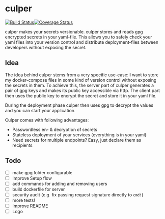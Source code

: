 # culper
[![Build Status](https://travis-ci.org/maexrakete/culper.svg?branch=master)](https://travis-ci.org/maexrakete/culper)[![Coverage Status](https://coveralls.io/repos/github/maexrakete/culper/badge.svg?branch=master)](https://coveralls.io/github/maexrakete/culper?branch=master)

culper makes your secrets versionable. culper stores and reads gpg encrypted secrets in your yaml-file. This allows you to safely check your yaml files into your version control and distribute deployment-files between developers without exposing the secret.

## Idea

The idea behind culper stems from a very specific use-case: I want to store my docker-compose files in some kind of version control without exposing the secrets in them.
To achieve this, the server part of culper generates a pair of gpg keys and makes its public key accessible via http. The client part then uses the public key to encrypt
the secret and store it in your yaml file.

During the deployment phase culper then uses gpg to decrypt the values and you can start your application.

Culper comes with following advantages:
* Passwordless en- & decryption of secrets
* Stateless deployment of your services (everything is in your yaml)
* Need secrets for multiple endpoints? Easy, just declare them as recipients

## Todo

- [ ] make gpg folder configurable
- [ ] Improve Setup flow
- [ ] add commands for adding and removing users
- [ ] build dockerfile for server 
- [ ] security audit (e.g. fix passing request signature directly to `cmd!`) 
- [ ] more tests!
- [ ] Improve README
- [ ] Logo

